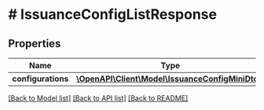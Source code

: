 # # IssuanceConfigListResponse

## Properties

| Name               | Type                                                                          | Description | Notes |
| ------------------ | ----------------------------------------------------------------------------- | ----------- | ----- |
| **configurations** | [**\OpenAPI\Client\Model\IssuanceConfigMiniDto[]**](IssuanceConfigMiniDto.md) |             |

[[Back to Model list]](../../README.md#models) [[Back to API list]](../../README.md#endpoints) [[Back to README]](../../README.md)
